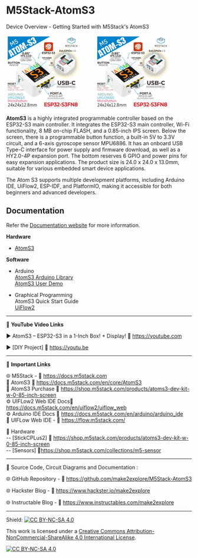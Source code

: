 # M5Stack-AtomS3
Device Overview - Getting Started with M5Stack's AtomS3  

<img src="/Images/atom2.png" height="200"> &nbsp; &nbsp; &nbsp; &nbsp; &nbsp; <img src="/Images/atom1.png" height="200" > 
  
**AtomS3** is a highly integrated programmable controller based on the ESP32-S3 main controller. It integrates the ESP32-S3 main controller, Wi-Fi functionality, 8 MB on-chip FLASH, and a 0.85-inch IPS screen. Below the screen, there is a programmable button function, a built-in 5V to 3.3V circuit, and a 6-axis gyroscope sensor MPU6886. It has an onboard USB Type-C interface for power supply and firmware download, as well as a HY2.0-4P expansion port. The bottom reserves 6 GPIO and power pins for easy expansion applications. The product size is 24.0 x 24.0 x 13.0mm, suitable for various embedded smart device applications.  
  
The Atom S3 supports multiple development platforms, including Arduino IDE, UiFlow2, ESP-IDF, and PlatformIO, making it accessible for both beginners and advanced developers.
  
  
## Documentation

Refer the [Documentation website](https://docs.m5stack.com/en/core/AtomS3) for more information.  

**Hardware**
- [AtomS3](https://docs.m5stack.com/en/core/AtomS3)  
  
**Software**
- Arduino  
    [AtomS3 Arduino Library](https://github.com/m5stack/M5AtomS3)  
    [AtomS3 User Demo](https://github.com/m5stack/M5AtomS3-UserDemo)  

- Graphical Programming  
    AtomS3 Quick Start Guide  
    [UiFlow2](https://docs.m5stack.com/en/uiflow2/uiflow_web)  
  

------------------------------------------------------------------------------------------------------

📕 **YouTube Video Links**  

▶️  AtomS3 – ESP32-S3 in a 1-Inch Box! + Display! 🔗  https://youtube.com  
  
▶️  [DIY Project]  🔗  https://youtu.be  

-------------------------------------------------------------------------------------------------------
📒 **Important Links**  
 
🌐 M5Stack - 🔗 https://docs.m5stack.com  
📒 AtomS3 🔗 https://docs.m5stack.com/en/core/AtomS3  
📙 AtomS3 Purchase 🔗 https://shop.m5stack.com/products/atoms3-dev-kit-w-0-85-inch-screen  
⚙️ UIFLow2 Web IDE Docs🔗 https://docs.m5stack.com/en/uiflow2/uiflow_web  
⚙️ Arduino IDE Docs 🔗 https://docs.m5stack.com/en/arduino/arduino_ide  
📘 UIFLow Web IDE - 🔗 https://flow.m5stack.com/  

🧰 Hardware  
--   [StickCPLus2]  🔗 https://shop.m5stack.com/products/atoms3-dev-kit-w-0-85-inch-screen  
--   [Sensors]  🔗https://shop.m5stack.com/collections/m5-sensor  

------------------------------------------------------------------------------------------------------

📜 Source Code, Circuit Diagrams and Documentation : 

🌐 GitHub Repository - 🔗 https://github.com/make2explore/M5Stack-AtomS3  
  
🌐 Hackster Blog - 🔗 https://www.hackster.io/make2explore  
  
🌐 Instructable Blog - 🔗 https://www.instructables.com/make2explore  
  

------------------------------------------------------------------------------------------  

Shield: [![CC BY-NC-SA 4.0][cc-by-nc-sa-shield]][cc-by-nc-sa]

This work is licensed under a
[Creative Commons Attribution-NonCommercial-ShareAlike 4.0 International License][cc-by-nc-sa].

[![CC BY-NC-SA 4.0][cc-by-nc-sa-image]][cc-by-nc-sa]

[cc-by-nc-sa]: http://creativecommons.org/licenses/by-nc-sa/4.0/
[cc-by-nc-sa-image]: https://licensebuttons.net/l/by-nc-sa/4.0/88x31.png
[cc-by-nc-sa-shield]: https://img.shields.io/badge/License-CC%20BY--NC--SA%204.0-lightgrey.svg